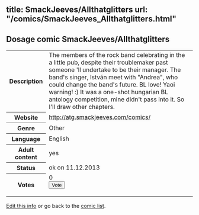 title: SmackJeeves/Allthatglitters
url: "/comics/SmackJeeves_Allthatglitters.html"
---
Dosage comic SmackJeeves/Allthatglitters
-----------------------------------------

<p id="msg"></p>
<script type="text/javascript">
if (window.location.search === '?edit_info_mail=sent_ok') {
  var elem = document.getElementById("msg");
  elem.innerHTML = 'Edited information sucessfully sent for review, which is usually done daily. Thanks!';
  elem.className = 'ok';
}
</script>
<table class="comicinfo">
<tr>
<th>Description</th><td>The members of the rock band celebrating in the a little pub, despite their troublemaker past someone 'll undertake to be their manager. The band's singer, István meet with &quot;Andrea&quot;, who could change the band's future. BL love! Yaoi warning! :) It was a one-shot hungarian BL antology competition, mine didn't pass into it. So I'll draw other chapters.</td>
</tr>
<tr>
<th>Website</th><td><a href="http://atg.smackjeeves.com/comics/">http://atg.smackjeeves.com/comics/</a></td>
</tr>
<tr>
<th>Genre</th><td>Other</td>
</tr>
<tr>
<th>Language</th><td>English</td>
</tr>
<tr>
<th>Adult content</th><td>yes</td>
</tr>
<tr>
<th>Status</th><td>ok on 11.12.2013</td>
</tr>
<tr>
<th>Votes</th><td>0
<form action="http://gaecounter.appspot.com/count/" method="POST">
<input name="name" type="hidden" value="SmackJeeves_Allthatglitters"/>
<input name="uid" type="hidden" id="voteuid" value=""/>
<input type="submit" value="Vote"/>
</form>
</td>
</tr>
</table>
<script type="text/javascript">
var ua = navigator.userAgent;
document.getElementById("voteuid").value = ua.replace(/[^a-zA-Z0-9\._:]/g , "_");;
</script>

[Edit this info](SmackJeeves_Allthatglitters_edit.html) or go back to the [comic list](../comic-index.html).
